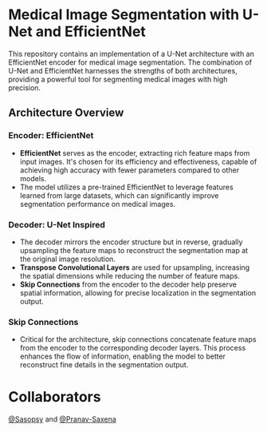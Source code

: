 # Medical Image Segmentation with U-Net and EfficientNet

This repository contains an implementation of a U-Net architecture with an EfficientNet encoder for medical image segmentation. The combination of U-Net and EfficientNet harnesses the strengths of both architectures, providing a powerful tool for segmenting medical images with high precision.

## Architecture Overview

### Encoder: EfficientNet

- **EfficientNet** serves as the encoder, extracting rich feature maps from input images. It's chosen for its efficiency and effectiveness, capable of achieving high accuracy with fewer parameters compared to other models.
- The model utilizes a pre-trained EfficientNet to leverage features learned from large datasets, which can significantly improve segmentation performance on medical images.

### Decoder: U-Net Inspired

- The decoder mirrors the encoder structure but in reverse, gradually upsampling the feature maps to reconstruct the segmentation map at the original image resolution.
- **Transpose Convolutional Layers** are used for upsampling, increasing the spatial dimensions while reducing the number of feature maps.
- **Skip Connections** from the encoder to the decoder help preserve spatial information, allowing for precise localization in the segmentation output.

### Skip Connections

- Critical for the architecture, skip connections concatenate feature maps from the encoder to the corresponding decoder layers. This process enhances the flow of information, enabling the model to better reconstruct fine details in the segmentation output.


# Collaborators
[@Sasopsy](https://github.com/Sasopsy) and [@Pranav-Saxena](https://github.com/Pranav-Saxena)